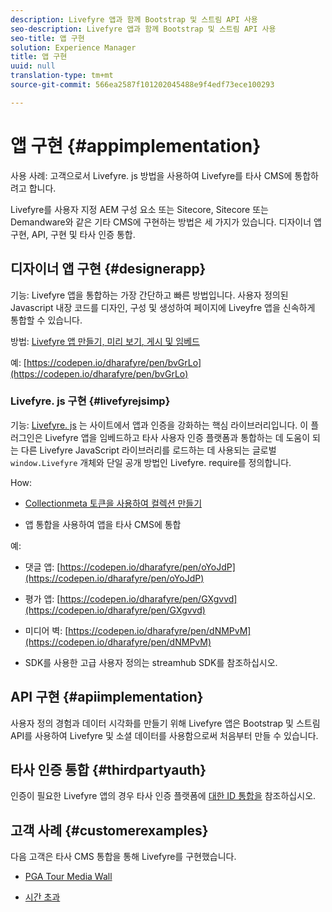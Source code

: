 ```yaml
---
description: Livefyre 앱과 함께 Bootstrap 및 스트림 API 사용
seo-description: Livefyre 앱과 함께 Bootstrap 및 스트림 API 사용
seo-title: 앱 구현
solution: Experience Manager
title: 앱 구현
uuid: null
translation-type: tm+mt
source-git-commit: 566ea2587f101202045488e9f4edf73ece100293

---
```


# 앱 구현 {#appimplementation}

사용 사례: 고객으로서 Livefyre. js 방법을 사용하여 Livefyre를 타사 CMS에 통합하려고 합니다.

Livefyre를 사용자 지정 AEM 구성 요소 또는 Sitecore, Sitecore 또는 Demandware와 같은 기타 CMS에 구현하는 방법은 세 가지가 있습니다. 디자이너 앱 구현, API, 구현 및 타사 인증 통합.

## 디자이너 앱 구현 {#designerapp}

기능: Livefyre 앱을 통합하는 가장 간단하고 빠른 방법입니다. 사용자 정의된 Javascript 내장 코드를 디자인, 구성 및 생성하여 페이지에 Liveyfre 앱을 신속하게 통합할 수 있습니다.

방법: [Livefyre 앱 만들기, 미리 보기, 게시 및 임베드](/help/using/c-about-apps/c-create-an-app.md)

예: [https://codepen.io/dharafyre/pen/bvGrLo](https://codepen.io/dharafyre/pen/bvGrLo)

### Livefyre. js 구현 {#livefyrejsimp}

기능: [Livefyre. js](/help/implementation/c-livefyre.js.md) 는 사이트에서 앱과 인증을 강화하는 핵심 라이브러리입니다. 이 플러그인은 Livefyre 앱을 임베드하고 타사 사용자 인증 플랫폼과 통합하는 데 도움이 되는 다른 Livefyre JavaScript 라이브러리를 로드하는 데 사용되는 글로벌 `window.Livefyre` 개체와 단일 공개 방법인 Livefyre. require를 정의합니다.

How:

* [Collectionmeta 토큰을 사용하여 컬렉션 만들기](/help/implementation/t-create-a-collectionmeta-token.md)

* 앱 통합을 사용하여 앱을 타사 CMS에 통합

예:

* 댓글 앱: [https://codepen.io/dharafyre/pen/oYoJdP](https://codepen.io/dharafyre/pen/oYoJdP)

* 평가 앱: [https://codepen.io/dharafyre/pen/GXgvvd](https://codepen.io/dharafyre/pen/GXgvvd)

* 미디어 벽: [https://codepen.io/dharafyre/pen/dNMPvM](https://codepen.io/dharafyre/pen/dNMPvM)

* SDK를 사용한 고급 사용자 정의는 streamhub SDK를 참조하십시오.

## API 구현 {#apiimplementation}

사용자 정의 경험과 데이터 시각화를 만들기 위해 Livefyre 앱은 Bootstrap 및 스트림 API를 사용하여 Livefyre 및 소셜 데이터를 사용함으로써 처음부터 만들 수 있습니다.

## 타사 인증 통합 {#thirdpartyauth}

인증이 필요한 Livefyre 앱의 경우 타사 인증 플랫폼에 [대한 ID 통합을](/help/implementation/t-about-identity-integration/t-about-identity-integration.md) 참조하십시오.

## 고객 사례 {#customerexamples}

다음 고객은 타사 CMS 통합을 통해 Livefyre를 구현했습니다.

* [PGA Tour Media Wall](https://www.pgatour.com/social-hub.html)

* [시간 초과](https://www.timeout.com/london/restaurants/forest-bar-kitchen#tab_panel_3)
